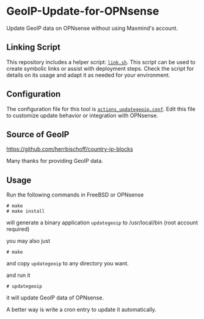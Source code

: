 # GeoIP-Update-for-OPNsense

Update GeoIP data on OPNsense without using Maxmind's account.

## Linking Script

This repository includes a helper script: [`link.sh`](./link.sh). This script can be used to create symbolic links or assist with deployment steps. Check the script for details on its usage and adapt it as needed for your environment.

## Configuration

The configuration file for this tool is [`actions_updategeoip.conf`](./actions_updategeoip.conf). Edit this file to customize update behavior or integration with OPNsense.

## Source of GeoIP

https://github.com/herrbischoff/country-ip-blocks

Many thanks for providing GeoIP data.

## Usage

Run the following commands in FreeBSD or OPNsense

```shell
# make
# make install
```

will generate a binary application `updategeoip` to /usr/local/bin (root account required)

you may also just

```shell
# make
```

and copy `updategeoip` to any directory you want.

and run it

```shell
# updategeoip
```

it will update GeoIP data of OPNsense.

A better way is write a cron entry to update it automatically.
